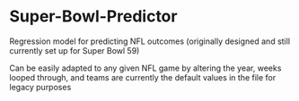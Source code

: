 # Super-Bowl-Predictor
Regression model for predicting NFL outcomes (originally designed and still currently set up for Super Bowl 59)

Can be easily adapted to any given NFL game by altering the year, weeks looped through, and teams are currently 
the default values in the file for legacy purposes
